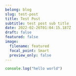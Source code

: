 ```yaml
---
belong: blog
slug: test-post
title: Test Post
subtitle: test post sub title
date: 2022-02-26T01:04:15.187Z
draft: false
featured: false
image:
  filename: featured
  focal_point: Smart
  preview_only: false
---
```

```js
console.log("hello world")
```
